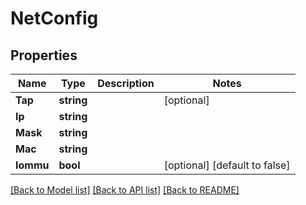 # NetConfig

## Properties

Name | Type | Description | Notes
------------ | ------------- | ------------- | -------------
**Tap** | **string** |  | [optional] 
**Ip** | **string** |  | 
**Mask** | **string** |  | 
**Mac** | **string** |  | 
**Iommu** | **bool** |  | [optional] [default to false]

[[Back to Model list]](../README.md#documentation-for-models) [[Back to API list]](../README.md#documentation-for-api-endpoints) [[Back to README]](../README.md)


